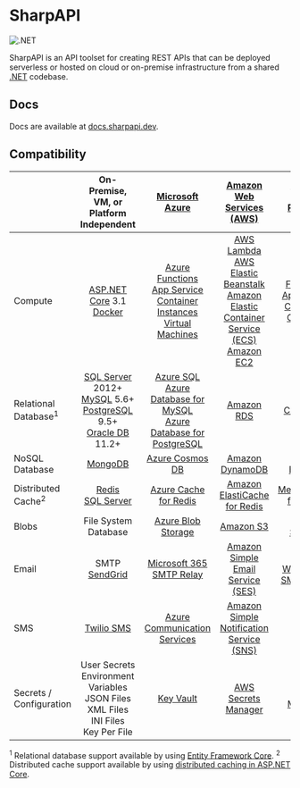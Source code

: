 # SharpAPI

![.NET](https://github.com/jonathanpotts/SharpAPI/workflows/.NET/badge.svg)

SharpAPI is an API toolset for creating REST APIs that can be deployed serverless or hosted on cloud or on-premise infrastructure from a shared [.NET](https://dot.net/) codebase.

## Docs

Docs are available at [docs.sharpapi.dev](https://docs.sharpapi.dev/).

## Compatibility

|  | On-Premise, VM, or Platform Independent | [Microsoft Azure](https://azure.microsoft.com/) | [Amazon Web Services (AWS)](https://aws.amazon.com/) | [Google Cloud Platform (GCP)](https://cloud.google.com/) |
| :- | :-: | :-: | :-: | :-: |
| Compute | [ASP.NET Core](https://dotnet.microsoft.com/apps/aspnet/) 3.1 <br> [Docker](https://www.docker.com/) | [Azure Functions](https://azure.microsoft.com/services/functions/) <br> [App Service](https://azure.microsoft.com/services/app-service/) <br> [Container Instances](https://azure.microsoft.com/services/container-instances/) <br> [Virtual Machines](https://azure.microsoft.com/services/virtual-machines/) | [AWS Lambda](https://aws.amazon.com/lambda/) <br> [AWS Elastic Beanstalk](https://aws.amazon.com/elasticbeanstalk/) <br> [Amazon Elastic Container Service (ECS)](https://aws.amazon.com/ecs/) <br> [Amazon EC2](https://aws.amazon.com/ec2/) | [Cloud Functions](https://cloud.google.com/functions/) <br> [App Engine](https://cloud.google.com/appengine/) <br> [Cloud Run](https://cloud.google.com/run/) <br> [Compute Engine](https://cloud.google.com/compute/) |
| Relational Database<sup>1</sup> | [SQL Server](https://www.microsoft.com/sql-server/) 2012+ <br> [MySQL](https://www.mysql.com/) 5.6+ <br> [PostgreSQL](https://www.postgresql.org/) 9.5+ <br> [Oracle DB](https://www.oracle.com/database/) 11.2+ | [Azure SQL](https://azure.microsoft.com/services/azure-sql/) <br> [Azure Database for MySQL](https://azure.microsoft.com/services/mysql/) <br> [Azure Database for PostgreSQL](https://azure.microsoft.com/services/postgresql/) | [Amazon RDS](https://aws.amazon.com/rds/) | [Cloud SQL](https://cloud.google.com/sql/) |
| NoSQL Database | [MongoDB](https://www.mongodb.com/) | [Azure Cosmos DB](https://azure.microsoft.com/services/cosmos-db/) | [Amazon DynamoDB](https://aws.amazon.com/dynamodb/) | [Cloud Bigtable](https://cloud.google.com/bigtable/) |
| Distributed Cache<sup>2</sup> | [Redis](https://redis.io/) <br> [SQL Server](https://www.microsoft.com/sql-server/) | [Azure Cache for Redis](https://azure.microsoft.com/services/cache/) | [Amazon ElastiCache for Redis](https://aws.amazon.com/elasticache/redis/) | [Memorystore for Redis](https://cloud.google.com/memorystore/) |
| Blobs | File System <br> Database | [Azure Blob Storage](https://azure.microsoft.com/en-us/services/storage/blobs/) | [Amazon S3](https://aws.amazon.com/s3/) | [Cloud Storage](https://cloud.google.com/storage/) |
| Email | SMTP <br> [SendGrid](https://sendgrid.com/) | [Microsoft 365 SMTP Relay](https://docs.microsoft.com/en-us/exchange/mail-flow-best-practices/how-to-set-up-a-multifunction-device-or-application-to-send-email-using-microsoft-365-or-office-365/) | [Amazon Simple Email Service (SES)](https://aws.amazon.com/ses/) | [Google Workspace SMTP Relay](https://support.google.com/a/answer/2956491/) |
| SMS | [Twilio SMS](https://www.twilio.com/sms/) | [Azure Communication Services](https://azure.microsoft.com/en-us/services/communication-services/) | [Amazon Simple Notification Service (SNS)](https://aws.amazon.com/sns/) |  |
| Secrets / Configuration | User Secrets <br> Environment Variables <br> JSON Files <br> XML Files <br> INI Files <br> Key Per File | [Key Vault](https://azure.microsoft.com/services/key-vault/) | [AWS Secrets Manager](https://aws.amazon.com/secrets-manager/) | [Secret Manager](https://cloud.google.com/secret-manager/) |

<sup>1</sup> Relational database support available by using [Entity Framework Core](https://docs.microsoft.com/ef/core/).
<sup>2</sup> Distributed cache support available by using [distributed caching in ASP.NET Core](https://docs.microsoft.com/aspnet/core/performance/caching/distributed).
